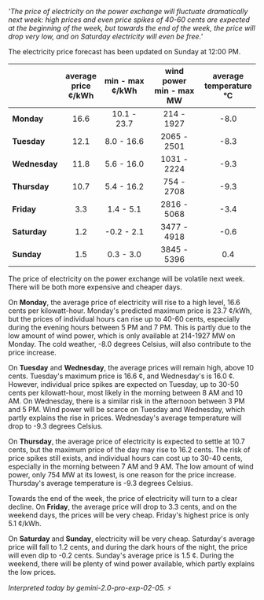 *'The price of electricity on the power exchange will fluctuate dramatically next week: high prices and even price spikes of 40-60 cents are expected at the beginning of the week, but towards the end of the week, the price will drop very low, and on Saturday electricity will even be free.'*

The electricity price forecast has been updated on Sunday at 12:00 PM.

|    | average<br>price<br>¢/kWh | min - max<br>¢/kWh | wind power<br>min - max<br>MW | average<br>temperature<br>°C |
|:---|:---:|:---:|:---:|:---:|
| **Monday** | 16.6 | 10.1 - 23.7 | 214 - 1927 | -8.0 |
| **Tuesday** | 12.1 | 8.0 - 16.6 | 2065 - 2501 | -8.3 |
| **Wednesday** | 11.8 | 5.6 - 16.0 | 1031 - 2224 | -9.3 |
| **Thursday** | 10.7 | 5.4 - 16.2 | 754 - 2708 | -9.3 |
| **Friday** | 3.3 | 1.4 - 5.1 | 2816 - 5068 | -3.4 |
| **Saturday** | 1.2 | -0.2 - 2.1 | 3477 - 4918 | -0.6 |
| **Sunday** | 1.5 | 0.3 - 3.0 | 3845 - 5396 | 0.4 |

The price of electricity on the power exchange will be volatile next week. There will be both more expensive and cheaper days.

On **Monday**, the average price of electricity will rise to a high level, 16.6 cents per kilowatt-hour. Monday's predicted maximum price is 23.7 ¢/kWh, but the prices of individual hours can rise up to 40-60 cents, especially during the evening hours between 5 PM and 7 PM. This is partly due to the low amount of wind power, which is only available at 214-1927 MW on Monday. The cold weather, -8.0 degrees Celsius, will also contribute to the price increase.

On **Tuesday** and **Wednesday**, the average prices will remain high, above 10 cents. Tuesday's maximum price is 16.6 ¢, and Wednesday's is 16.0 ¢. However, individual price spikes are expected on Tuesday, up to 30-50 cents per kilowatt-hour, most likely in the morning between 8 AM and 10 AM. On Wednesday, there is a similar risk in the afternoon between 3 PM and 5 PM. Wind power will be scarce on Tuesday and Wednesday, which partly explains the rise in prices. Wednesday's average temperature will drop to -9.3 degrees Celsius.

On **Thursday**, the average price of electricity is expected to settle at 10.7 cents, but the maximum price of the day may rise to 16.2 cents. The risk of price spikes still exists, and individual hours can cost up to 30-40 cents, especially in the morning between 7 AM and 9 AM. The low amount of wind power, only 754 MW at its lowest, is one reason for the price increase. Thursday's average temperature is -9.3 degrees Celsius.

Towards the end of the week, the price of electricity will turn to a clear decline. On **Friday**, the average price will drop to 3.3 cents, and on the weekend days, the prices will be very cheap. Friday's highest price is only 5.1 ¢/kWh.

On **Saturday** and **Sunday**, electricity will be very cheap. Saturday's average price will fall to 1.2 cents, and during the dark hours of the night, the price will even dip to -0.2 cents. Sunday's average price is 1.5 ¢. During the weekend, there will be plenty of wind power available, which partly explains the low prices.

*Interpreted today by gemini-2.0-pro-exp-02-05.* ⚡

